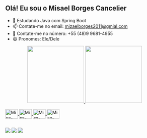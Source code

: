 ## Olá! Eu sou o Misael Borges Cancelier


- 🌱 Estudando Java com Spring Boot
- 📫 Contate-me no email: mizaelborges2011@gmial.com
- 📱 Contate-me no número: +55 (48)9 9681-4955
- 😄 Pronomes: Ele/Dele

<div align="center">
  <a href="https://github.com/misaelborges">
    <img height="180em" src="https://github-readme-stats.vercel.app/api?username=misaelborges&show_icons=true&theme=tokyonight&include_all_commits=true&count_private=true"/>
  <img height="180em" src="https://github-readme-stats.vercel.app/api/top-langs/?username=misaelborges&layout=compact&langs_count=7&theme=tokyonight"/>
</div>

<div style="display: inline_block"><br>
  <img align="center" alt="Misa-Java" height="30" width="40" src="https://cdn.jsdelivr.net/gh/devicons/devicon/icons/java/java-original.svg">
  <img align="center" alt="Misa-Spring" height="30" width="40" src="https://cdn.jsdelivr.net/gh/devicons/devicon/icons/spring/spring-original.svg" />
  <img align="center" alt="Misa-MySQL" height="30" width="40" src="https://cdn.jsdelivr.net/gh/devicons/devicon/icons/mysql/mysql-original.svg" />
  <img align="center" alt="Misa-PostgreSQL" height="30" width="40" src="https://cdn.jsdelivr.net/gh/devicons/devicon/icons/postgresql/postgresql-plain.svg"/>
</div>
  
##

<div> 
  <a href="https://www.instagram.com/mizael.borges/" target="_blank"><img src="https://img.shields.io/badge/-Instagram-%23E4405F?style=for-the-badge&logo=instagram&logoColor=white" target="_blank"></a>
  <a href = "mailto:mizaelborges2011@gmail.com"><img src="https://img.shields.io/badge/-Gmail-%23333?style=for-the-badge&logo=gmail&logoColor=white" target="_blank"></a>
  <a href="https://www.linkedin.com/in/misael-borges-cancelier/" target="_blank"><img src="https://img.shields.io/badge/-LinkedIn-%230077B5?style=for-the-badge&logo=linkedin&logoColor=white" target="_blank"></a> 
 <div> 
 
</div>
